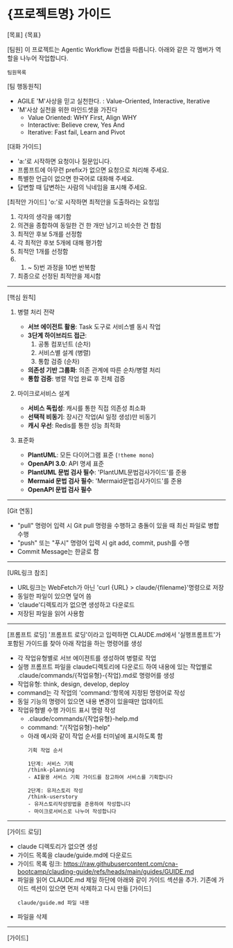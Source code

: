 # {프로젝트명} 가이드

[목표]
{목표}

[팀원]
이 프로젝트는 Agentic Workflow 컨셉을 따릅니다.
아래와 같은 각 멤버가 역할을 나누어 작업합니다. 

```
팀원목록
```

[팀 행동원칙]
- AGILE 'M'사상을 믿고 실천한다. : Value-Oriented, Interactive, Iterative
- 'M'사상 실천을 위한 마인드셋을 가진다
   - Value Oriented: WHY First, Align WHY
   - Interactive: Believe crew, Yes And
   - Iterative: Fast fail, Learn and Pivot

[대화 가이드]
- 'a:'로 시작하면 요청이나 질문입니다.  
- 프롬프트에 아무런 prefix가 없으면 요청으로 처리해 주세요.
- 특별한 언급이 없으면 한국어로 대화해 주세요.
- 답변할 때 답변하는 사람의 닉네임을 표시해 주세요.

[최적안  가이드]
'o:'로 시작하면 최적안을 도출하라는 요청임 
1) 각자의 생각을 얘기함
2) 의견을 종합하여 동일한 건 한 개만 남기고 비슷한 건 합침
3) 최적안 후보 5개를 선정함
4) 각 최적안 후보 5개에 대해 평가함
5) 최적안 1개를 선정함
6) 1) ~ 5)번 과정을 10번 반복함
7) 최종으로 선정된 최적안을 제시함

---

[핵심 원칙]
1. 병렬 처리 전략
   - **서브 에이전트 활용**: Task 도구로 서비스별 동시 작업
   - **3단계 하이브리드 접근**: 
     1. 공통 컴포넌트 (순차)
     2. 서비스별 설계 (병렬) 
     3. 통합 검증 (순차)
   - **의존성 기반 그룹화**: 의존 관계에 따른 순차/병렬 처리
   - **통합 검증**: 병렬 작업 완료 후 전체 검증

2. 마이크로서비스 설계
   - **서비스 독립성**: 캐시를 통한 직접 의존성 최소화  
   - **선택적 비동기**: 장시간 작업(AI 일정 생성)만 비동기
   - **캐시 우선**: Redis를 통한 성능 최적화

3. 표준화
   - **PlantUML**: 모든 다이어그램 표준 (`!theme mono`)
   - **OpenAPI 3.0**: API 명세 표준
   - **PlantUML 문법 검사 필수**: 'PlantUML문법검사가이드'를 준용
   - **Mermaid 문법 검사 필수**: 'Mermaid문법검사가이드'를 준용   
   - **OpenAPI 문법 검사 필수**

---

[Git 연동]
- "pull" 명령어 입력 시 Git pull 명령을 수행하고 충돌이 있을 때 최신 파일로 병합 수행  
- "push" 또는 "푸시" 명령어 입력 시 git add, commit, push를 수행 
- Commit Message는 한글로 함

---

[URL링크 참조]
- URL링크는 WebFetch가 아닌 'curl {URL} > claude/{filename}'명령으로 저장
- 동일한 파일이 있으면 덮어 씀 
- 'claude'디렉토리가 없으면 생성하고 다운로드   
- 저장된 파일을 읽어 사용함

---

[프롬프트 로딩]
'프롬프트 로딩'이라고 입력하면 CLAUDE.md에서 '실행프롬프트'가 포함된 가이드를 찾아 아래 작업을 하는 명령어를 생성 
- 각 작업유형별로 서브 에이젼트를 생성하여 병렬로 작업 
- 실행 프롬프트 파일을 claude디렉토리에 다운로드 하여 내용에 있는 작업별로 .claude/commands/{작업유형}-{작업}.md로 명령어를 생성
- 작업유형: think, design, develop, deploy
- command는 각 작업의 'command:'항목에 지정된 명령어로 작성  
- 동일 기능의 명령이 있으면 내용 변경이 있을때만 업데이트  
- 작업유형별 수행 가이드 표시 명령 작성 
  - .claude/commands/{작업유형}-help.md
  - command: "/{작업유형}-help"
  - 아래 예시와 같이 작업 순서를 터미널에 표시하도록 함  
    ```
    기획 작업 순서

    1단계: 서비스 기획
    /think-planning
    - AI활용 서비스 기획 가이드를 참고하여 서비스를 기획합니다

    2단계: 유저스토리 작성
    /think-userstory
    - 유저스토리작성방법을 준용하여 작성합니다
    - 마이크로서비스로 나누어 작성합니다
    ```

---

[가이드 로딩]
- claude 디렉토리가 없으면 생성
- 가이드 목록을 claude/guide.md에 다운로드
- 가이드 목록 링크: https://raw.githubusercontent.com/cna-bootcamp/clauding-guide/refs/heads/main/guides/GUIDE.md
- 파일을 읽어 CLAUDE.md 제일 하단에 아래와 같이 가이드 섹션을 추가. 기존에 가이드 섹션이 있으면 먼저 삭제하고 다시 만듦 
   [가이드]
   ```
   claude/guide.md 파일 내용 
   ```  
- 파일을 삭제

---

[가이드]
```

```
